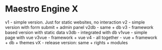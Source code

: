 # Maestro Engine X

v1 - simple version. Just for static websites, no interaction
v2 - simple version with form submit + admin panel
v2db - same + db
v3 - framework based version with static data
v3db - integrated with db
v1vue - simple page with vue
v3vue - framework + vue
v4 - all together - vue + framework + db + themes
vX - release version: same + rights + modules
